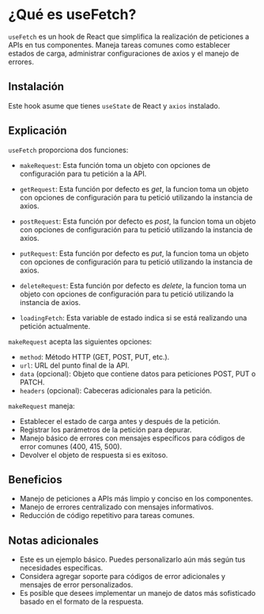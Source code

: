 # ¿Qué es useFetch?

`useFetch` es un hook de React que simplifica la realización de peticiones a APIs en tus componentes. Maneja tareas comunes como establecer estados de carga, administrar configuraciones de axios y el manejo de errores.

## Instalación

Este hook asume que tienes `useState` de React y `axios` instalado.

## Explicación

`useFetch` proporciona dos funciones:

- `makeRequest`: Esta función toma un objeto con opciones de configuración para tu petición a la API.

- `getRequest`: Esta función por defecto es _get_, la funcion toma un objeto con opciones de configuración para tu petició utilizando la instancia de axios.
- `postRequest`: Esta función por defecto es _post_, la funcion toma un objeto con opciones de configuración para tu petició utilizando la instancia de axios.
- `putRequest`: Esta función por defecto es _put_, la funcion toma un objeto con opciones de configuración para tu petició utilizando la instancia de axios.
- `deleteRequest`: Esta función por defecto es _delete_, la funcion toma un objeto con opciones de configuración para tu petició utilizando la instancia de axios.

- `loadingFetch`: Esta variable de estado indica si se está realizando una petición actualmente.

`makeRequest` acepta las siguientes opciones:

- `method`: Método HTTP (GET, POST, PUT, etc.).
- `url`: URL del punto final de la API.
- `data` (opcional): Objeto que contiene datos para peticiones POST, PUT o PATCH.
- `headers` (opcional): Cabeceras adicionales para la petición.

`makeRequest` maneja:

- Establecer el estado de carga antes y después de la petición.
- Registrar los parámetros de la petición para depurar.
- Manejo básico de errores con mensajes específicos para códigos de error comunes (400, 415, 500).
- Devolver el objeto de respuesta si es exitoso.

## Beneficios

- Manejo de peticiones a APIs más limpio y conciso en los componentes.
- Manejo de errores centralizado con mensajes informativos.
- Reducción de código repetitivo para tareas comunes.

## Notas adicionales

- Este es un ejemplo básico. Puedes personalizarlo aún más según tus necesidades específicas.
- Considera agregar soporte para códigos de error adicionales y mensajes de error personalizados.
- Es posible que desees implementar un manejo de datos más sofisticado basado en el formato de la respuesta.
